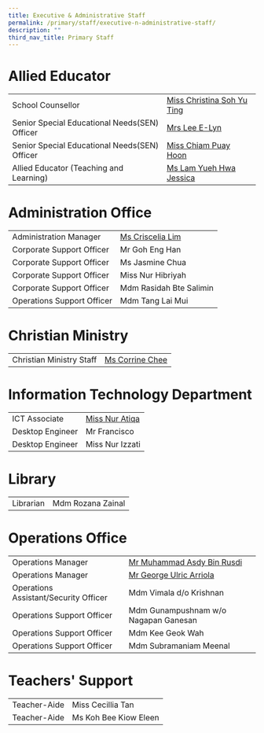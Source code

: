 ```yaml
---
title: Executive & Administrative Staff
permalink: /primary/staff/executive-n-administrative-staff/
description: ""
third_nav_title: Primary Staff
---
```

# Allied Educator

|||
| -------- | -------- |
|School Counsellor| [Miss Christina Soh Yu Ting](mailto:christina_soh_yu_ting@schools.gov.sg)|
|Senior Special Educational Needs(SEN) Officer|[Mrs Lee E-Lyn](mailto:lim_e-lyn_lin_yilin@schools.gov.sg)|
|Senior Special Educational Needs(SEN) Officer| [Miss Chiam Puay Hoon](mailto:lindy_chiam_puay_hoon@schools.gov.sg)|
|Allied Educator (Teaching and Learning)| [Ms Lam Yueh Hwa Jessica](mailto:lam_yueh_hwa_jessica@schools.gov.sg)|


# Administration Office

|||
| -------- | -------- |
|Administration Manager| [Ms Criscelia Lim](mailto:criscelia_lim@schools.gov.sg)|
|Corporate Support Officer|Mr Goh Eng Han
|Corporate Support Officer|Ms Jasmine Chua
|Corporate Support Officer|Miss Nur Hibriyah
|Corporate Support Officer|Mdm Rasidah Bte Salimin
|Operations Support Officer|Mdm Tang Lai Mui


# Christian Ministry


|  | |
| -------- | -------- | 
|Christian Ministry Staff|[Ms Corrine Chee](mailto:corrine_chee@mgs.sch.edu.sg)|



# Information Technology Department


|||
| -------- | -------- |
|ICT Associate| [Miss Nur Atiqa](mailto:nur_atiqa_harun@schools.gov.sg)|
|Desktop Engineer|Mr Francisco
|Desktop Engineer|Miss Nur Izzati

# Library

|||
| -------- | -------- |
|Librarian| Mdm Rozana Zainal

# Operations Office

|||
| -------- | -------- |
|Operations Manager| [Mr Muhammad Asdy Bin Rusdi](mailto:muhammad_asdy_rusdi@schools.gov.sg)|
|Operations Manager|[Mr George Ulric Arriola](mailto:George_Ulric_Arriola@schools.gov.sg)
|Operations Assistant/Security Officer|Mdm Vimala d/o Krishnan
|Operations Support Officer|Mdm Gunampushnam w/o Nagapan Ganesan
|Operations Support Officer|Mdm Kee Geok Wah
|Operations Support Officer|Mdm Subramaniam Meenal

# Teachers' Support

|||
| -------- | -------- |
|Teacher-Aide| Miss Cecillia Tan
|Teacher-Aide|Ms Koh Bee Kiow Eleen